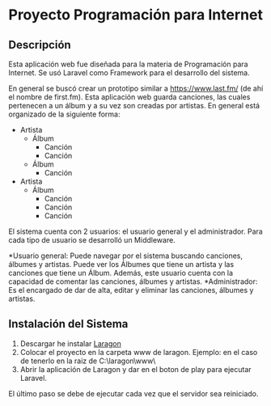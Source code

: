 # Proyecto Programación para Internet
## Descripción
Esta aplicación web fue diseñada para la materia de Programación para Internet. Se usó Laravel como Framework para el desarrollo del sistema.

En general se buscó crear un prototipo similar a https://www.last.fm/ (de ahí el nombre de first.fm). Esta aplicación web guarda canciones, las cuales pertenecen a un álbum y a su vez son creadas por artistas. En general está organizado de la siguiente forma:

* Artista
  * Álbum
    * Canción
    * Canción
  * Álbum
    * Canción
* Artista
  * Álbum
    * Canción
    * Canción
    * Canción

El sistema cuenta con 2 usuarios: el usuario general y el administrador. Para cada tipo de usuario se desarrolló un Middleware.

*Usuario general: Puede navegar por el sistema buscando canciones, álbumes y artistas. Puede ver los Álbumes que tiene un artista y las canciones que tiene un Álbum. Además, este usuario cuenta con la capacidad de comentar las canciones, álbumes y artistas.
*Administrador: Es el encargado de dar de alta, editar y eliminar las canciones, álbumes y artistas.

## Instalación del Sistema
1. Descargar he instalar [Laragon](https://laragon.org/)
1. Colocar el proyecto en la carpeta www de laragon. Ejemplo: en el caso de tenerlo en la raiz de C:\laragon\www\
1. Abrir la aplicación de Laragon y dar en el boton de play para ejecutar Laravel.

El último  paso se debe de ejecutar cada vez que el servidor sea reiniciado.
